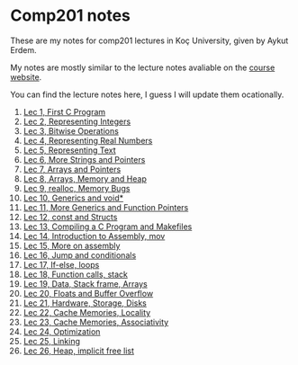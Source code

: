 # Comp201 notes
These are my notes for comp201 lectures in Koç University, given by Aykut Erdem.

My notes are mostly similar to the lecture notes avaliable on the [course website](https://aykuterdem.github.io/classes/comp201.f22).

You can find the lecture notes here, I guess I will update them ocationally.

1) [Lec 1, First C Program](./lec1.md)
2) [Lec 2, Representing Integers](./lec2.md)
3) [Lec 3, Bitwise Operations](./lec3.md)
4) [Lec 4, Representing Real Numbers](./lec4.md)
5) [Lec 5, Representing Text](./lec5.md)
6) [Lec 6, More Strings and Pointers](./lec6.md)
7) [Lec 7, Arrays and Pointers](./lec7.md)
8) [Lec 8, Arrays, Memory and Heap](./lec8.md)
9) [Lec 9, realloc, Memory Bugs](./lec9.md)
10) [Lec 10, Generics and void*](./lec10.md)
11) [Lec 11, More Generics and Function Pointers](./lec11.md)
12) [Lec 12, const and Structs](./lec12.md)
13) [Lec 13, Compiling a C Program and Makefiles](./lec13.md)
14) [Lec 14, Introduction to Assembly, mov](./lec14.md)
15) [Lec 15, More on assembly](./lec15.md)
16) [Lec 16, Jump and conditionals](./lec16.md)
17) [Lec 17, If-else, loops](./lec17.md)
18) [Lec 18, Function calls, stack](./lec18.md)
19) [Lec 19, Data, Stack frame, Arrays](./lec19.md)
20) [Lec 20, Floats and Buffer Overflow](./lec20.md)
21) [Lec 21, Hardware, Storage, Disks](./lec21.md)
22) [Lec 22, Cache Memories, Locality](./lec22.md)
23) [Lec 23, Cache Memories, Associativity](./lec23.md)
24) [Lec 24, Optimization](./lec24.md)
25) [Lec 25, Linking](./lec25.md)
26) [Lec 26, Heap, implicit free list](./lec26.md)